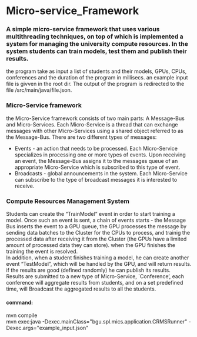 # Micro-service_Framework
### A simple micro-service framework that uses various multithreading techniques, on top of which is implemented a system for managing the university compute resources. In the system students can train models, test them and publish their results.
  
the program take as input a list of students and their models, GPUs, CPUs, conferences and the duration of the program in millisecs. an example input file is givven in the root dir.
The output of the program is redirected to the file /src/main/java/file.json.
  
### Micro-Service framework
the Micro-Service framework consists of two main parts: A Message-Bus and Micro-Services. Each Micro-Service is a
thread that can exchange messages with other Micro-Services using a shared object
referred to as the Message-Bus. There are two different types of messages: 
- Events - an action that needs to be processed. Each Micro-Service specializes in processing one or more types of events.
Upon receiving an event, the Message-Bus assigns it to the messages queue of an appropriate Micro-Service which is subscribed to this type of
event.
- Broadcasts - global announcements in the system. Each Micro-Service can subscribe to the type of broadcast messages it is interested to receive.

### Compute Resources Management System  
Students can create the “TrainModel” event in order to start training a model. 
Once such an event is sent, a chain of events starts - the Message Bus inserts the event to a GPU queue, the GPU processes the message by sending data batches to 
the Cluster for the CPUs to process, and trainig the processed data after receiving it from the Cluster (the GPUs have a limited amount of processed data they can store).
when the GPU finishes the training the event is resolved.  
In addition, when a student finishes training a model, he can create another event
“TestModel”, which will be handled by the GPU, and will return results.
if the results are good (defined randomly) he can publish its results.  
Results are submitted to a new type of Micro-Service, `Conference’, each conference will
aggregate results from students, and on a set predefined time, will Broadcast the
aggregated results to all the students.

#### command:
mvn compile  
mvn exec:java -Dexec.mainClass="bgu.spl.mics.application.CRMSRunner" -Dexec.args="example_input.json"
